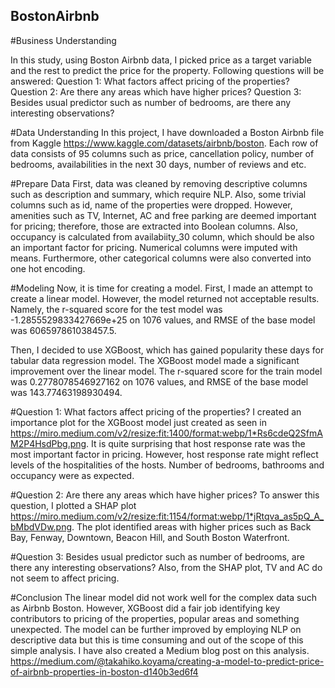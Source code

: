 ## BostonAirbnb

#Business Understanding

In this study, using Boston Airbnb data, I picked price as a target variable and the rest to predict the price for the property. Following questions will be answered:
Question 1: What factors affect pricing of the properties?
Question 2: Are there any areas which have higher prices?
Question 3: Besides usual predictor such as number of bedrooms, are there any interesting observations?

#Data Understanding
In this project, I have downloaded a Boston Airbnb file from Kaggle https://www.kaggle.com/datasets/airbnb/boston. Each row of data consists of 95 columns such as price, cancellation policy, number of bedrooms, availabilities in the next 30 days, number of reviews and etc.

#Prepare Data
First, data was cleaned by removing descriptive columns such as description and summary, which require NLP. Also, some trivial columns such as id, name of the properties were dropped. However, amenities such as TV, Internet, AC and free parking are deemed important for pricing; therefore, those are extracted into Boolean columns. Also, occupancy is calculated from availabiity_30 column, which should be also an important factor for pricing. Numerical columns were imputed with means. Furthermore, other categorical columns were also converted into one hot encoding.

#Modeling
Now, it is time for creating a model. First, I made an attempt to create a linear model. However, the model returned not acceptable results. Namely, the r-squared score for the test model was -1.2855529833427669e+25 on 1076 values, and RMSE of the base model was 606597861038457.5.

Then, I decided to use XGBoost, which has gained popularity these days for tabular data regression model. The XGBoost model made a significant improvement over the linear model. The r-squared score for the train model was 0.2778078546927162 on 1076 values, and RMSE of the base model was 143.77463198930494.


#Question 1: What factors affect pricing of the properties?
I created an importance plot for the XGBoost model just created as seen in https://miro.medium.com/v2/resize:fit:1400/format:webp/1*Rs6cdeQ2SfmAM2P4HsdPbg.png. It is quite surprising that host response rate was the most important factor in pricing. However, host response rate might reflect levels of the hospitalities of the hosts. Number of bedrooms, bathrooms and occupancy were as expected.

#Question 2: Are there any areas which have higher prices?
To answer this question, I plotted a SHAP plot https://miro.medium.com/v2/resize:fit:1154/format:webp/1*jRtqva_as5pQ_A_bMbdVDw.png. The plot identified areas with higher prices such as Back Bay, Fenway, Downtown, Beacon Hill, and South Boston Waterfront.

#Question 3: Besides usual predictor such as number of bedrooms, are there any interesting observations?
Also, from the SHAP plot, TV and AC do not seem to affect pricing. 


#Conclusion
The linear model did not work well for the complex data such as Airbnb Boston. However, XGBoost did a fair job identifying key contributors to pricing of the properties, popular areas and something unexpected. The model can be further improved by employing NLP on descriptive data but this is time consuming and out of the scope of this simple analysis. I have also created a Medium blog post on this analysis. https://medium.com/@takahiko.koyama/creating-a-model-to-predict-price-of-airbnb-properties-in-boston-d140b3ed6f4
